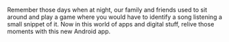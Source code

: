 Remember those days when at night, our family and friends used to sit around and play a game where you would have to identify a song listening a small snippet of it.
Now in this world of apps and digital stuff, relive those moments with this new Android app.
